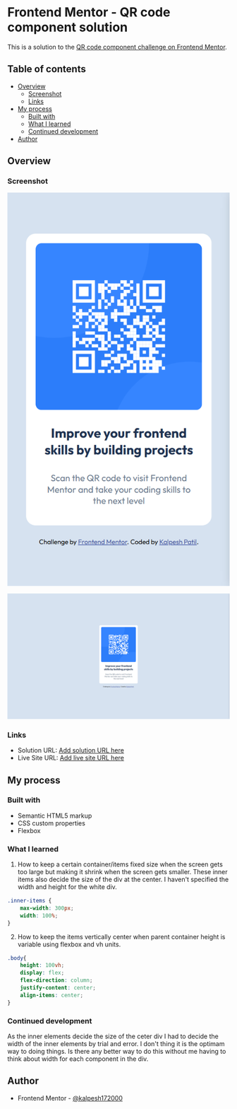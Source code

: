 # Frontend Mentor - QR code component solution

This is a solution to the [QR code component challenge on Frontend Mentor](https://www.frontendmentor.io/challenges/qr-code-component-iux_sIO_H).

## Table of contents

- [Overview](#overview)
  - [Screenshot](#screenshot)
  - [Links](#links)
- [My process](#my-process)
  - [Built with](#built-with)
  - [What I learned](#what-i-learned)
  - [Continued development](#continued-development)
- [Author](#author)

## Overview

### Screenshot

![](./images/screenshot_mobile.png)

![](./images/screenshot_desktop.png)

### Links

- Solution URL: [Add solution URL here](https://your-solution-url.com)
- Live Site URL: [Add live site URL here](https://your-live-site-url.com)

## My process

### Built with

- Semantic HTML5 markup
- CSS custom properties
- Flexbox


### What I learned

1. How to keep a certain container/items fixed size when the screen gets too large but making it shrink when the screen gets smaller.
These inner items also decide the size of the div at the center. I haven't specified the width and height for the white div.
```css
.inner-items {
    max-width: 300px;
    width: 100%;
}
```

2. How to keep the items vertically center when parent container height is variable using flexbox and vh units.
```css
.body{
    height: 100vh;
    display: flex;
    flex-direction: column;
    justify-content: center;
    align-items: center;
}
```

### Continued development

As the inner elements decide the size of the ceter div I had to decide the width of the inner elements by trial and error. I don't thing it is the optimam way to doing things. Is there any better way to do this without me having to think about width for each component in the div.

## Author

- Frontend Mentor - [@kalpesh172000](https://www.frontendmentor.io/profile/kalpesh172000)

